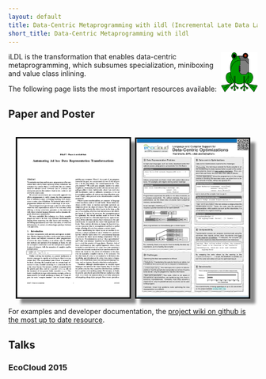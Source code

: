 ```yaml
---
layout: default
title: Data-Centric Metaprogramming with ildl (Incremental Late Data Layout)
short_title: Data-Centric Metaprogramming with ildl
---
```


<img src="/images/ildl-frog.png" width="74px" align="right">

iLDL is the transformation that enables data-centric metaprogramming, which subsumes specialization, miniboxing and value class inlining.

The following page lists the most important resources available:

## Paper and Poster
<br/>
<center>
<a href="https://github.com/miniboxing/miniboxing-plugin/blob/wip/docs/2015-03-ildl-draft.pdf?raw=true" target="_blank"><img src="/images/ildl-paper.png" width="45%" style="border:3px solid black; box-shadow: 10px 10px 5px #888888;"/></a>&nbsp;
<a href="https://github.com/miniboxing/miniboxing-plugin/blob/wip/docs/2015-05-ildl-poster.pdf?raw=true" target="_blank"><img src="/images/ildl-poster.png" width="45%" style="border:3px solid black; box-shadow: 10px 10px 5px #888888;"/></a>
</center>

For examples and developer documentation, the <a href="https://github.com/miniboxing/ildl-plugin/wiki" target="_blank">project wiki on github is the most up to date resource</a>.

## Talks

### EcoCloud 2015 

<script async class="speakerdeck-embed" data-id="369827bc85ee43ff9194ff4f8661559e" data-ratio="1.33333333333333" src="//speakerdeck.com/assets/embed.js"></script>
